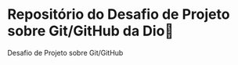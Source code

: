 # Repositório do Desafio de Projeto sobre Git/GitHub da Dio:champagne:
Desafio de Projeto sobre Git/GitHub
